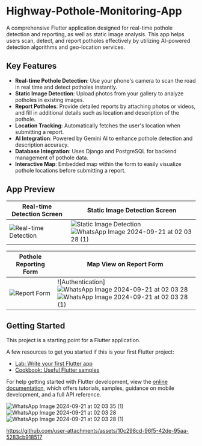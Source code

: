# Highway-Pothole-Monitoring-App

A comprehensive Flutter application designed for real-time pothole detection and reporting, as well as static image analysis. This app helps users scan, detect, and report potholes effectively by utilizing AI-powered detection algorithms and geo-location services.

## Key Features

- **Real-time Pothole Detection**: Use your phone's camera to scan the road in real time and detect potholes instantly.
- **Static Image Detection**: Upload photos from your gallery to analyze potholes in existing images.
- **Report Potholes**: Provide detailed reports by attaching photos or videos, and fill in additional details such as location and description of the pothole.
- **Location Tracking**: Automatically fetches the user's location when submitting a report.
- **AI Integration**: Powered by Gemini AI to enhance pothole detection and description accuracy.
- **Database Integration**: Uses Django and PostgreSQL for backend management of pothole data.
- **Interactive Map**: Embedded map within the form to easily visualize pothole locations before submitting a report.
  
## App Preview

| Real-time Detection Screen | Static Image Detection Screen |
|----------------------------|------------------------------|
| ![Real-time Detection](screenshots/app2_realtime.png) | ![Static Image Detection](screenshots/app2_static.png) ![WhatsApp Image 2024-09-21 at 02 03 28 (1)](https://github.com/user-attachments/assets/4ebc04c3-b53a-40ab-a022-955b992e54d6)|

| Pothole Reporting Form | Map View on Report Form |
|------------------------|------------------------|
| ![Report Form](screenshots/app2_reportform.png) | ![Authentication]![WhatsApp Image 2024-09-21 at 02 03 28](https://github.com/user-attachments/assets/d5b7f32c-2457-4ef4-ab6d-8f1d54359bde)![WhatsApp Image 2024-09-21 at 02 03 28 (1)](https://github.com/user-attachments/assets/4ebc04c3-b53a-40ab-a022-955b992e54d6) |

## Getting Started

This project is a starting point for a Flutter application.

A few resources to get you started if this is your first Flutter project:

- [Lab: Write your first Flutter app](https://docs.flutter.dev/get-started/codelab)
- [Cookbook: Useful Flutter samples](https://docs.flutter.dev/cookbook)

For help getting started with Flutter development, view the
[online documentation](https://docs.flutter.dev/), which offers tutorials,
samples, guidance on mobile development, and a full API reference.

![WhatsApp Image 2024-09-21 at 02 03 35 (1)](https://github.com/user-attachments/assets/f41fba8f-860e-439d-a84c-2028937b90a8)
![WhatsApp Image 2024-09-21 at 02 03 28](https://github.com/user-attachments/assets/d5b7f32c-2457-4ef4-ab6d-8f1d54359bde)
![WhatsApp Image 2024-09-21 at 02 03 28 (1)](https://github.com/user-attachments/assets/4ebc04c3-b53a-40ab-a022-955b992e54d6)

https://github.com/user-attachments/assets/10c298cd-96f5-42de-95aa-5283cb918517



